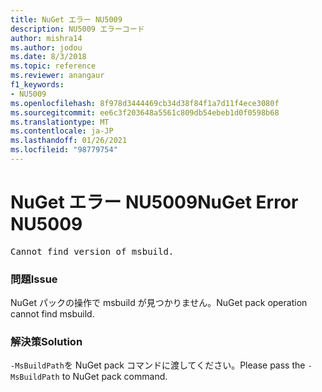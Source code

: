```yaml
---
title: NuGet エラー NU5009
description: NU5009 エラーコード
author: mishra14
ms.author: jodou
ms.date: 8/3/2018
ms.topic: reference
ms.reviewer: anangaur
f1_keywords:
- NU5009
ms.openlocfilehash: 8f978d3444469cb34d38f84f1a7d11f4ece3080f
ms.sourcegitcommit: ee6c3f203648a5561c809db54ebeb1d0f0598b68
ms.translationtype: MT
ms.contentlocale: ja-JP
ms.lasthandoff: 01/26/2021
ms.locfileid: "98779754"
---
```

# <a name="nuget-error-nu5009"></a><span data-ttu-id="c8eda-103">NuGet エラー NU5009</span><span class="sxs-lookup"><span data-stu-id="c8eda-103">NuGet Error NU5009</span></span>
<pre>Cannot find version of msbuild.</pre>

### <a name="issue"></a><span data-ttu-id="c8eda-104">問題</span><span class="sxs-lookup"><span data-stu-id="c8eda-104">Issue</span></span>

<span data-ttu-id="c8eda-105">NuGet パックの操作で msbuild が見つかりません。</span><span class="sxs-lookup"><span data-stu-id="c8eda-105">NuGet pack operation cannot find msbuild.</span></span>


### <a name="solution"></a><span data-ttu-id="c8eda-106">解決策</span><span class="sxs-lookup"><span data-stu-id="c8eda-106">Solution</span></span>

<span data-ttu-id="c8eda-107">`-MsBuildPath`を NuGet pack コマンドに渡してください。</span><span class="sxs-lookup"><span data-stu-id="c8eda-107">Please pass the `-MsBuildPath` to NuGet pack command.</span></span>

